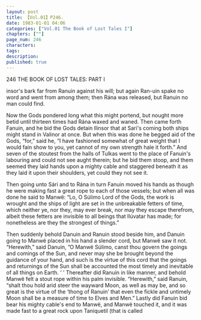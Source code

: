 ```yaml
---
layout: post
title: 【Vol.01】P246.
date: 1983-01-01 04:06
categories: ["Vol.01 The Book of Lost Tales I"]
chapters: [""]
page_num: 246
characters: 
tags: 
description: 
published: true
---
```


<p style="text-indent: 0;">
246      THE BOOK OF LOST TALES: PART I
</p>

insor's bark far from Ranuin against his will; but again Ran-uin spake no word and went from among them; then Rána was released, but Ranuin no man could find.

Now the Gods pondered long what this might portend, but nought more betid until thirteen times had Rána waxed and waned. Then came forth Fanuin, and he bid the Gods detain Ilinsor that at Sari's coming both ships might stand in Valinor at once. But when this was done he begged aid of the Gods, “for,” said he, ”I have fashioned somewhat of great weight that I would fain show to you, yet cannot of my own strength hale it forth.” And seven of the stoutest from the halls of Tulkas went to the place of Fanuin's labouring and could not see aught therein; but he bid them stoop, and them seemed they laid hands upon a mighty cable and staggered beneath it as they laid it upon their shoulders, yet could they not see it.

Then going unto Sári and to Rána in turn Fanuin moved his hands as though he were making fast a great rope to each of those vessels; but when all was done he said to Manwë: “Lo, O Súlimo Lord of the Gods, the work is wrought and the ships of light are set in the unbreakable fetters of time, which neither ye, nor they, may ever break, nor may they escape therefrom, albeit these fetters are invisible to all beings that Ilúvatar has made; for nonetheless are they the strongest of things.”

Then suddenly behold Danuin and Ranuin stood beside him, and Danuin going to Manwë placed in his hand a slender cord, but Manwë saw it not. “Herewith,” said Danuin, ”O Manwë Súlimo, canst thou govern the goings and comings of the Sun, and never may she be brought beyond the guidance of your hand, and such is the virtue of this cord that the goings and returnings of the Sun shall be accounted the most timely and inevitable of all things on Earth. ’ ’ Thereafter did Ranuin in like manner, and behold Manwë felt a stout rope within his palm invisible. “Herewith,” said Ranuin, “shalt thou hold arid steer the wayward Moon, as well as may be, and so great is the virtue of the ‘thong of Ranuin’ that even the fickle and untimely Moon shall be a measure of time to Elves and Men.” Lastly did Fanuin bid bear his mighty cable's end to Manwë, and Manwë touched it, and it was made fast to a great rock upon Taniquetil (that is called

